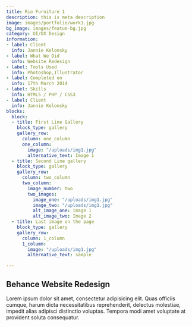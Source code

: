 ```yaml
---
title: Rio Furniture 1
description: this is meta description
image: images/portfolio/work1.jpg
bg_image: images/featue-bg.jpg
category: UI/UX Design
information:
- label: Client
  info: Jannie Kelonsky
- label: What We Did
  info: Website Redesign
- label: Tools Used
  info: Photoshop,Illustrator
- label: Completed on
  info: 17th March 2014
- label: Skills
  info: HTML5 / PHP / CSS3
- label: Client
  info: Jannie Kelonsky
blocks:
  block:
  - title: First Line Gallery
    block_type: gallery
    gallery_row:
      column: one_column
      one_column:
        image: "/uploads/img1.jpg"
        alternative_text: Image 1
  - title: Second Line gallery
    block_type: gallery
    gallery_row:
      column: two_column
      two_column:
        image_number: two
        two_images:
          image_one: "/uploads/img1.jpg"
          image_two: "/uploads/img1.jpg"
          alt_image_one: image 1
          alt_image_two: Image 2
  - title: Last image on the page
    block_type: gallery
    gallery_row:
      column: 1_column
      1_column:
        image: "/uploads/img1.jpg"
        alternative_text: sample

---
```

## Behance Website Redesign

Lorem ipsum dolor sit amet, consectetur adipisicing elit. Quas officiis cumque, harum dicta necessitatibus
reprehenderit, delectus molestiae, impedit alias adipisci distinctio voluptas. Tempora modi amet voluptate
at provident soluta consequatur.